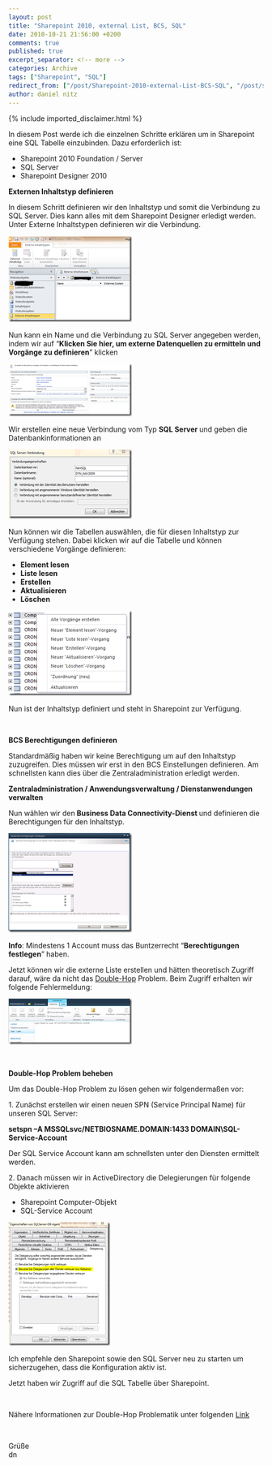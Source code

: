 ```yaml
---
layout: post
title: "Sharepoint 2010, external List, BCS, SQL"
date: 2010-10-21 21:56:00 +0200
comments: true
published: true
excerpt_separator: <!-- more -->
categories: Archive
tags: ["Sharepoint", "SQL"]
redirect_from: ["/post/Sharepoint-2010-external-List-BCS-SQL", "/post/sharepoint-2010-external-list-bcs-sql"]
author: daniel nitz
---
```

<!-- more -->
{% include imported_disclaimer.html %}
<p>In diesem Post werde ich die einzelnen Schritte erklären um in Sharepoint eine SQL Tabelle einzubinden. Dazu erforderlich ist:</p>  <ul>   <li>Sharepoint 2010 Foundation / Server </li>    <li>SQL Server </li>    <li>Sharepoint Designer 2010 </li> </ul>  <p><strong>Externen Inhaltstyp definieren</strong></p>  <p>In diesem Schritt definieren wir den Inhaltstyp und somit die Verbindung zu SQL Server. Dies kann alles mit dem Sharepoint Designer erledigt werden. Unter Externe Inhaltstypen definieren wir die Verbindung.</p>  <p><a href="/assets/image_275.png"><img style="background-image: none; border-right-width: 0px; margin: 0px 10px 0px 0px; padding-left: 0px; padding-right: 0px; display: inline; border-top-width: 0px; border-bottom-width: 0px; border-left-width: 0px; padding-top: 0px" title="image" border="0" alt="image" src="/assets/image_thumb_273.png" width="244" height="170" /></a></p>  <p>Nun kann ein Name und die Verbindung zu SQL Server angegeben werden, indem wir auf “<strong>Klicken Sie hier, um externe Datenquellen zu ermitteln und Vorgänge zu definieren</strong>” klicken</p>  <p><a href="/assets/image_276.png"><img style="background-image: none; border-right-width: 0px; margin: 0px 10px 0px 0px; padding-left: 0px; padding-right: 0px; display: inline; border-top-width: 0px; border-bottom-width: 0px; border-left-width: 0px; padding-top: 0px" title="image" border="0" alt="image" src="/assets/image_thumb_274.png" width="244" height="104" /></a></p>  <p>Wir erstellen eine neue Verbindung vom Typ <strong>SQL Server </strong>und geben die Datenbankinformationen an</p>  <p><a href="/assets/image_277.png"><img style="background-image: none; border-right-width: 0px; margin: 0px 10px 0px 0px; padding-left: 0px; padding-right: 0px; display: inline; border-top-width: 0px; border-bottom-width: 0px; border-left-width: 0px; padding-top: 0px" title="image" border="0" alt="image" src="/assets/image_thumb_275.png" width="244" height="137" /></a></p>  <p>Nun können wir die Tabellen auswählen, die für diesen Inhaltstyp zur Verfügung stehen. Dabei klicken wir auf die Tabelle und können verschiedene Vorgänge definieren:</p>  <ul>   <li><strong>Element lesen</strong> </li>    <li><strong>Liste lesen</strong> </li>    <li><strong>Erstellen</strong> </li>    <li><strong>Aktualisieren</strong> </li>    <li><strong>Löschen</strong> </li> </ul>  <p><a href="/assets/image_278.png"><img style="background-image: none; border-right-width: 0px; margin: 0px 10px 0px 0px; padding-left: 0px; padding-right: 0px; display: inline; border-top-width: 0px; border-bottom-width: 0px; border-left-width: 0px; padding-top: 0px" title="image" border="0" alt="image" src="/assets/image_thumb_276.png" width="244" height="168" /></a></p>  <p>Nun ist der Inhaltstyp definiert und steht in Sharepoint zur Verfügung.</p>  <p>&#160;</p>  <p><strong>BCS Berechtigungen definieren</strong></p>  <p>Standardmäßig haben wir keine Berechtigung um auf den Inhaltstyp zuzugreifen. Dies müssen wir erst in den BCS Einstellungen definieren. Am schnellsten kann dies über die Zentraladministration erledigt werden.</p>  <p><strong>Zentraladministration / Anwendungsverwaltung / Dienstanwendungen verwalten</strong></p>  <p>Nun wählen wir den<strong> Business Data Connectivity-Dienst </strong>und definieren die Berechtigungen für den Inhaltstyp.</p>  <p><a href="/assets/image_279.png"><img style="background-image: none; border-right-width: 0px; margin: 0px 10px 0px 0px; padding-left: 0px; padding-right: 0px; display: inline; border-top-width: 0px; border-bottom-width: 0px; border-left-width: 0px; padding-top: 0px" title="image" border="0" alt="image" src="/assets/image_thumb_277.png" width="244" height="196" /></a></p>  <p><strong>Info</strong>: Mindestens 1 Account muss das Buntzerrecht “<strong>Berechtigungen festlegen</strong>” haben.</p>  <p>Jetzt können wir die externe Liste erstellen und hätten theoretisch Zugriff darauf, wäre da nicht das <a href="http://blogs.msdn.com/b/knowledgecast/archive/2007/01/31/the-double-hop-problem.aspx" target="_blank">Double-Hop</a> Problem. Beim Zugriff erhalten wir folgende Fehlermeldung:</p>  <p><a href="/assets/image_280.png"><img style="background-image: none; border-right-width: 0px; margin: 0px 10px 0px 0px; padding-left: 0px; padding-right: 0px; display: inline; border-top-width: 0px; border-bottom-width: 0px; border-left-width: 0px; padding-top: 0px" title="image" border="0" alt="image" src="/assets/image_thumb_278.png" width="244" height="91" /></a></p>  <p>&#160;</p>  <p><strong>Double-Hop Problem beheben</strong></p>  <p>Um das Double-Hop Problem zu lösen gehen wir folgendermaßen vor:</p>  <p>1. Zunächst erstellen wir einen neuen SPN (Service Principal Name) für unseren SQL Server:</p>  <p><strong>setspn –A MSSQLsvc/NETBIOSNAME.DOMAIN:1433 DOMAIN\SQL-Service-Account</strong></p>  <p>Der SQL Service Account kann am schnellsten unter den Diensten ermittelt werden.</p>  <p>2. Danach müssen wir in ActiveDirectory die Delegierungen für folgende Objekte aktivieren</p>  <ul>   <li>Sharepoint Computer-Objekt </li>    <li>SQL-Service Account </li> </ul>  <p><a href="/assets/image_281.png"><img style="background-image: none; border-right-width: 0px; margin: 0px 10px 0px 0px; padding-left: 0px; padding-right: 0px; display: inline; border-top-width: 0px; border-bottom-width: 0px; border-left-width: 0px; padding-top: 0px" title="image" border="0" alt="image" src="/assets/image_thumb_279.png" width="201" height="244" /></a></p>  <p>Ich empfehle den Sharepoint sowie den SQL Server neu zu starten um sicherzugehen, dass die Konfiguration aktiv ist.</p>  <p>Jetzt haben wir Zugriff auf die SQL Tabelle über Sharepoint.</p>  <p>&#160;</p>  <p>Nähere Informationen zur Double-Hop Problematik unter folgenden <a href="http://blogs.msdn.com/b/knowledgecast/archive/2007/01/31/the-double-hop-problem.aspx" target="_blank">Link</a></p>  <p>&#160;</p>  <p>Grüße    <br />dn</p>
